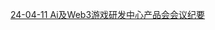 [24-04-11 Ai及Web3游戏研发中心产品会会议纪要](https://snh48group.yuque.com/org-wiki-snh48group-ec9yge/baqudg/hwsq0grctv1x06wu#M2zws)

